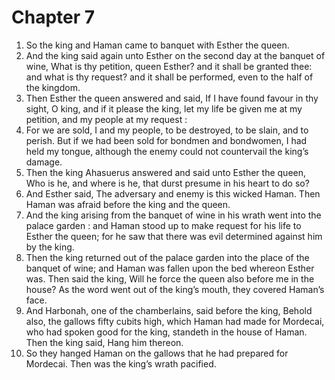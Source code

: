 # Chapter 7

1. So the king and Haman came to banquet with Esther the queen.
2. And the king said again unto Esther on the second day at the banquet of wine, What is thy petition, queen Esther? and it shall be granted thee: and what is thy request? and it shall be performed, even to the half of the kingdom.
3. Then Esther the queen answered and said, If I have found favour in thy sight, O king, and if it please the king, let my life be given me at my petition, and my people at my request :
4. For we are sold, I and my people, to be destroyed, to be slain, and to perish. But if we had been sold for bondmen and bondwomen, I had held my tongue, although the enemy could not countervail the king’s damage.
5. Then the king Ahasuerus answered and said unto Esther the queen, Who is he, and where is he, that durst presume in his heart to do so?
6. And Esther said, The adversary and enemy is this wicked Haman. Then Haman was afraid before the king and the queen.
7. And the king arising from the banquet of wine in his wrath went into the palace garden : and Haman stood up to make request for his life to Esther the queen; for he saw that there was evil determined against him by the king.
8. Then the king returned out of the palace garden into the place of the banquet of wine; and Haman was fallen upon the bed whereon Esther was. Then said the king, Will he force the queen also before me in the house? As the word went out of the king’s mouth, they covered Haman’s face.
9. And Harbonah, one of the chamberlains, said before the king, Behold also, the gallows fifty cubits high, which Haman had made for Mordecai, who had spoken good for the king, standeth in the house of Haman. Then the king said, Hang him thereon.
10. So they hanged Haman on the gallows that he had prepared for Mordecai. Then was the king’s wrath pacified.

